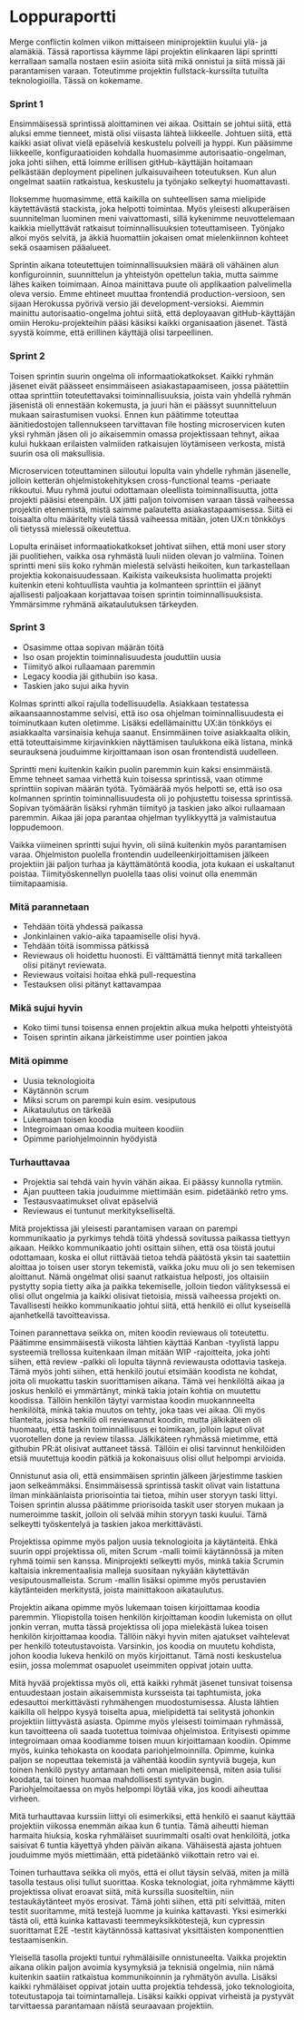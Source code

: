 Loppuraportti
===

Merge conflictin kolmen viikon mittaiseen miniprojektiin kuului ylä- ja alamäkiä. Tässä raportissa käymme läpi projektin elinkaaren läpi sprintti kerrallaan samalla nostaen esiin asioita siitä mikä onnistui ja siitä missä jäi parantamisen varaan. Toteutimme projektin fullstack-kurssilta tutuilta teknologioilla. Tässä on kokemame.

### Sprint 1

Ensimmäisessä sprintissä aloittaminen vei aikaa. Osittain se johtui siitä, että aluksi emme tienneet, mistä olisi viisasta lähteä liikkeelle. Johtuen siitä, että kaikki asiat olivat vielä epäselviä keskustelu polveili ja hyppi. Kun pääsimme liikkeelle, konfiguraatioiden kohdalla huomasimme autorisaatio-ongelman, joka johti siihen, että loimme erillisen gitHub-käyttäjän hoitamaan pelkästään deployment pipelinen julkaisuvaiheen toteutuksen. Kun alun ongelmat saatiin ratkaistua, keskustelu ja työnjako selkeytyi huomattavasti. 

Iloksemme huomasimme, että kaikilla on suhteellisen sama mielipide käytettävästä stackista, joka helpotti toimintaa. Myös yleisesti alkuperäisen suunnitelman luominen meni vaivattomasti, sillä kykenimme neuvottelemaan kaikkia miellyttävät ratkaisut toiminnallisuuksien toteuttamiseen. Työnjako alkoi myös selvitä, ja äkkiä huomattiin jokaisen omat mielenkiinnon kohteet sekä osaamisen pääalueet.

Sprintin aikana toteutettujen toiminnallisuuksien määrä oli vähäinen alun konfiguroinnin, suunnittelun ja yhteistyön opettelun takia, mutta saimme lähes kaiken toimimaan. Ainoa mainittava puute oli applikaation palvelimella oleva versio. Emme ehtineet muuttaa frontendiä production-versioon, sen sijaan Herokussa pyörivä versio jäi development-versioksi. Aiemmin mainittu autorisaatio-ongelma johtui siitä, että deployaavan gitHub-käyttäjän omiin Heroku-projekteihin pääsi käsiksi kaikki organisaation jäsenet. Tästä syystä koimme, että erillinen käyttäjä olisi tarpeellinen.

### Sprint 2

Toisen sprintin suurin ongelma oli informaatiokatkokset. Kaikki ryhmän jäsenet eivät päässeet ensimmäiseen asiakastapaamiseen, jossa päätettiin ottaa sprinttiin toteutettavaksi toiminnallisuuksia, joista vain yhdellä ryhmän jäsenistä oli ennestään kokemusta, ja juuri hän ei päässyt suunnitteluun mukaan sairastumisen vuoksi. Ennen kun päätimme toteuttaa äänitiedostojen tallennukseen tarvittavan file hosting microservicen kuten yksi ryhmän jäsen oli jo aikaisemmin omassa projektissaan tehnyt, aikaa kului hukkaan erilaisten valmiiden ratkaisujen löytämiseen verkosta, mistä suurin osa oli maksullisia.

Microservicen toteuttaminen siiloutui lopulta vain yhdelle ryhmän jäsenelle, jolloin ketterän ohjelmistokehityksen cross-functional teams -periaate rikkoutui. Muu ryhmä joutui odottamaan oleellista toiminnallisuutta, jotta projekti pääsisi eteenpäin. UX jätti paljon toivomisen varaan tässä vaiheessa projektin etenemistä, mistä saimme palautetta asiakastapaamisessa. Siitä ei toisaalta oltu määritelty vielä tässä vaiheessa mitään, joten UX:n tönkköys oli tietyssä mielessä oikeutettua.

Lopulta erinäiset informaatiokatkokset johtivat siihen, että moni user story jäi puolitiehen, vaikka osa ryhmästä luuli niiden olevan jo valmiina. Toinen sprintti meni siis koko ryhmän mielestä selvästi heikoiten, kun tarkastellaan projektia kokonaisuudessaan. Kaikista vaikeuksista huolimatta projekti kuitenkin eteni kohtuullista vauhtia ja kolmanteen sprinttiin ei jäänyt ajallisesti paljoakaan korjattavaa toisen sprintin toiminnallisuuksista. Ymmärsimme ryhmänä aikataulutuksen tärkeyden.

### Sprint 3
- Osasimme ottaa sopivan määrän töitä
- Iso osan projektin toiminnalisuudesta jouduttiin uusia
- Tiimityö alkoi rullaamaan paremmin
- Legacy koodia jäi githubiin iso kasa. 
- Taskien jako sujui aika hyvin  

Kolmas sprintti alkoi rajulla todellisuudella. Asiakkaan testatessa aikaansaannostamme selvisi, että iso osa ohjelman toiminnallisuudesta ei toiminutkaan kuten oletimme. Lisäksi edellämainittu UX:än tönkköys ei asiakkaalta varsinaisia kehuja saanut. Ensimmäinen toive asiakkaalta olikin, että toteuttaisimme kirjavinkkien näyttämisen taulukkona eikä listana, minkä seurauksena jouduimme kirjoittamaan ison osan frontendistä uudelleen. 

Sprintti meni kuitenkin kaikin puolin paremmin kuin kaksi ensimmäistä. Emme tehneet samaa virhettä kuin toisessa sprintissä, vaan otimme sprinttiin sopivan määrän työtä. Työmäärää myös helpotti se, että iso osa kolmannen sprintin toiminnallisuudesta oli jo pohjustettu toisessa sprintissä. Sopivan työmäärän lisäksi ryhmän tiimityö ja taskien jako alkoi rullaamaan paremmin. Aikaa jäi jopa parantaa ohjelman tyylikkyyttä ja valmistautua loppudemoon. 

Vaikka viimeinen sprintti sujui hyvin, oli siinä kuitenkin myös parantamisen varaa. Ohjelmiston puolella frontendin uudelleenkirjoittamisen jälkeen projektiin jäi paljon turhaa ja käyttämätöntä koodia, jota kukaan ei uskaltanut poistaa. Tiimityöskennellyn puolella taas olisi voinut olla enemmän tiimitapaamisia.  

### Mitä parannetaan
- Tehdään töitä yhdessä paikassa
- Jonkinlainen vakio-aika tapaamiselle olisi hyvä.
- Tehdään töitä isommissa pätkissä
- Reviewaus oli hoidettu huonosti. Ei välttämättä tiennyt mitä tarkalleen olisi pitänyt reviewata.
- Reviewaus voitaisi hoitaa ehkä pull-requestina
- Testauksen olisi pitänyt kattavampaa

### Mikä sujui hyvin
- Koko tiimi tunsi toisensa ennen projektin alkua muka helpotti yhteistyötä
- Toisen sprintin aikana järkeistimme user pointien jakoa

### Mitä opimme
- Uusia teknologioita
- Käytännön scrum
- Miksi scrum on parempi kuin esim. vesiputous
- Aikataulutus on tärkeää
- Lukemaan toisen koodia
- Integroimaan omaa koodia muiteen koodiin
- Opimme pariohjelmoinnin hyödyistä

### Turhauttavaa
- Projektia sai tehdä vain hyvin vähän aikaa. Ei  päässy kunnolla rytmiin.
- Ajan puutteen takia jouduimme miettimään esim. pidetäänkö retro yms.
- Testausvaatimukset olivat epäselviä
- Reviewaus ei tuntunut merkitykselliseltä.

Mitä projektissa jäi yleisesti parantamisen varaan on parempi kommunikaatio ja pyrkimys tehdä töitä yhdessä sovitussa paikassa tiettyyn aikaan. Heikko kommunikaatio johti osittain siihen, että osa töistä joutui odottamaan, koska ei ollut riittävää tietoa tehdä päätöstä yksin tai saatettiin aloittaa jo toisen user storyn tekemistä, vaikka joku muu oli jo sen tekemisen aloittanut. Nämä ongelmat olisi saanut ratkaistua helposti, jos oltaisiin pystytty sopia tietty aika ja paikka tekemiselle, jolloin tiedon välityksessä ei olisi ollut ongelmia ja kaikki olisivat tietoisia, missä vaiheessa projekti on. Tavallisesti heikko kommunikaatio johtui siitä, että henkilö ei ollut kyseisellä ajanhetkellä tavoitteavissa.

Toinen parannettava seikka on, miten koodin reviewaus oli toteutettu. Päätimme ensimmäisestä viikosta lähtien käyttää Kanban -tyylistä lappu systeemiä trellossa kuitenkaan ilman mitään WIP -rajoitteita, joka johti siihen, että review -palkki oli lopulta täynnä reviewausta odottavia taskeja. Tämä myös johti siihen, että henkilö joutui etsimään koodista ne kohdat, joita oli muokattu taskin suorittamisen aikana. Tämä vei henkilöltä aikaa ja joskus henkilö ei ymmärtänyt, minkä takia jotain kohtia on muutettu koodissa. Tällöin henkilön täytyi varmistaa koodin muokannneelta henkilöltä, minkä takia muutos on tehty, joka taas vei aikaa. Oli myös tilanteita, joissa henkilö oli reviewannut koodin, mutta jälkikäteen oli huomaatu, että taskin toiminnallisuus ei toimikaan, jolloin laput olivat vuorotellen  done ja review tilassa. Jälkikäteen ryhmässä mietimme, että githubin PR:ät olisivat auttaneet tässä. Tällöin ei olisi tarvinnut henkilöiden etsiä muutettuja koodin pätkiä ja kokonaisuus olisi ollut helpompi arvioida.

Onnistunut asia oli, että ensimmäisen sprintin jälkeen järjestimme taskien jaon selkeämmäksi. Ensimmäisessä sprintissä taskit olivat vain listattuna ilman minkäänlaista priorisointia tai tietoa, mihin user storyyn taski littyi. Toisen sprintin alussa päätimme priorisoida taskit user storyen mukaan ja numeroimme taskit, jolloin oli selvää mihin storyyn taski kuului. Tämä selkeytti työskentelyä ja taskien jakoa merkittävästi.

Projektissa opimme myös paljon uusia teknologioita ja käytänteitä. Ehkä suurin oppi projektissa oli, miten Scrum -malli toimii käytännössä ja miten ryhmä toimii sen kanssa. Miniprojekti selkeytti myös, minkä takia Scrumin kaltaisia inkrementaalisia malleja suositaan nykyään käytettävän vesiputousmalleista. Scrum -mallin lisäksi opimme myös perustavien käytänteiden merkitystä, joista mainittakoon aikataulutus.

Projektin aikana opimme myös lukemaan toisen kirjoittamaa koodia paremmin. Yliopistolla toisen henkilön kirjoittaman koodin lukemista on ollut jonkin verran, mutta tässä projektissa oli jopa mielekästä lukea toisen henkilön kirjoittamaa koodia. Tällöin näkyi hyvin miten ajatukset vaihtelevat per henkilö toteutustavoista. Varsinkin, jos koodia on muutetu kohdista, johon koodia lukeva henkilö on myös kirjoittanut. Tämä nosti keskustelua esiin, jossa molemmat osapuolet useimmiten oppivat jotain uutta.

Mitä hyvää projektissa myös oli, että kaikki ryhmät jäsenet tunsivat toisensa entuudestaan jostain aikaisemmista kursseista tai taphtumista, joka edesauttoi merkittävästi ryhmähengen muodostumisessa. Alusta lähtien kaikilla oli helppo kysyä toiselta apua, mielipidettä tai selitystä johonkin projektiin liittyvästä asiasta.
Opimme myös yleisesti toimimaan ryhmässä, kun tavoitteena oli saada tuotettua toimivaa ohjelmistoa. Erityisesti opimme integroimaan omaa koodiamme toisen muun kirjoittamaan koodiin. Opimme myös, kuinka tehokasta on koodata pariohjelmoinnilla. Opimme, kuinka paljon se nopeuttaa tekemistä ja vähentää koodiin syntyviä bugeja, kun toinen henkilö pystyy antamaan heti oman mielipiteensä, miten asia tulisi koodata, tai toinen huomaa mahdollisesti syntyvän bugin. Pariohjelmoitaessa on myös helpompi löytää vika, jos koodi aiheuttaa virheen.

Mitä turhauttavaa kurssiin liittyi oli esimerkiksi, että henkilö ei saanut käyttää projektiin viikossa enemmän aikaa kun 6 tuntia. Tämä aiheutti hieman harmaita hiuksia, koska ryhmäläiset suurimmalti osalti ovat henkilöitä, jotka saisivat 6 tuntia käyettyä yhden päivän aikana. Vähäisestä ajasta johtuen jouduimme myös miettimään, että pidetäänkö viikottain retro vai ei. 

Toinen turhauttava seikka oli myös, että ei ollut täysin selvää, miten ja millä tasolla testaus olisi tullut suorittaa. Koska teknologiat, joita ryhmämme käytti projektissa olivat eroavat siitä, mitä kurssilla suositeltiin, niin testaukäytänteet myös erosivat. Tämä johti siihen, että piti selvittää, miten testit suoritamme, mitä testejä luomme ja kuinka kattavasti. Yksi esimerkki tästä oli, että kuinka kattavasti teemmeyksikkötestejä, kun cypressin suorittamat E2E -testit käytännössä kattasivat yksittäisten komponenttien testaamisenkin.

Yleisellä tasolla projekti tuntui ryhmäläisille onnistuneelta. Vaikka projektin aikana olikin paljon avoimia kysymyksiä ja teknisiä ongelmia, niin nämä kuitenkin saatiin ratkaistua kommunikoinnin ja ryhmätyön avulla. Lisäksi kaikki ryhmäläiset oppivat jotain uutta projektia tehdessä, joko teknologioita, toteutustapoja tai toimintamalleja. Lisäksi kaikki oppivat virheistä ja pystyvät tarvittaessa parantamaan näistä seuraavaan projektiin.